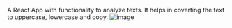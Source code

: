 A React App with functionality to analyze texts. It helps in coverting the text to uppercase, lowercase and copy. 
![image](https://user-images.githubusercontent.com/85481905/215044261-e9575b25-049a-474e-9ac7-7820fc232c92.png)
